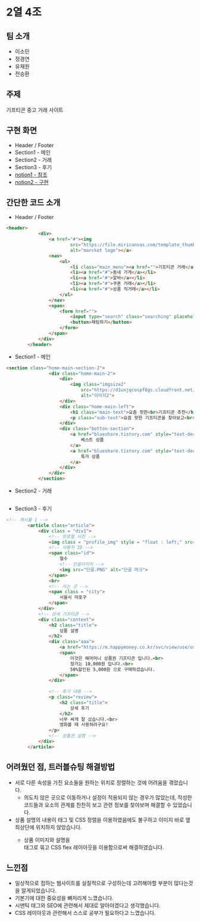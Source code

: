 # 2열 4조
## 팀 소개
* 이소민
* 정경연
* 유재원
* 전승환

## 주제
기프티콘 중고 거래 사이트

## 구현 화면
* Header / Footer
* Section1 - 메인
* Section2 - 거래
* Section3 - 후기
* [notion1 - 참조](https://www.notion.so/8e7a9abe57554581a2e723e7ea0163b3)
* [notion2 - 구현](https://www.notion.so/cac194ef37574591a0b8d60ec4d1120a)

## 간단한 코드 소개
* Header / Footer
```html
<header>
            <div>
                <a href="#"><img
                        src="https://file.miricanvas.com/template_thumb/2019/07/10/4533-1562694278007/4381abfd-0106-4473-b084-ce45f564fd5b/thumb.jpg"
                        alt="marcket logo"></a>
                <nav>
                    <ul>
                        <li class="main_menu"><a href="">기프티콘 거래</a></li>
                        <li><a href="#">동네 가게</a></li>
                        <li><a href="#">알바</a></li>
                        <li><a href="#">쿠폰 거래</a></li>
                        <li><a href="#">상품 직거래</a></li>
                    </ul>
                </nav>
                <span>
                    <form href="">
                        <input type="search" class="searching" placeholder="물품이나 동네를 검색해 보세요">
                        <button>채팅하기</button>
                    </form>
                </span>
            </div>
        </header>
```
* Section1 - 메인
```html
<section class="home-main-section-2">
                <div class="home-main-2">
                    <div>
                        <img class="imgsize2"
                            src="https://d1unjqcospf8gs.cloudfront.net/assets/home/main/3x/image-1-cc678e9a217b96f5cb459f7f0684f5ba67706f9889801618b8cf879fbc2c0ea7.webp"
                            alt="이미지2">
                    </div>
                    <div class="home-main-left">
                        <h1 class="main-text">요즘 핫한<br>기프티콘 추천</h1>
                        <p class="sub-text">요즘 핫한 기프티콘을 찾아보고<br>필요한 기프티콘을 검색해보세요</p>
                    </div>
                    <div class="botton-section">
                        <a href="blueshare.tistory.com" style="text-decoration: none;" class="botton-text1">
                            베스트 상품
                        </a>
                        <a href="blueshare.tistory.com" style="text-decoration: none;" class="botton-text2">
                            특가 상품
                        </a>
                    </div>
                </div>
            </section> 
```

* Section2 - 거래
```html

```
* Section3 - 후기
```html
<!-- 게시물 1 -->
        <article class="article">
            <div class = "div1">
                <!-- 프로필 사진 -->
                <img class = "profile_img" style = "float : left;" src="철수.png" alt="철수 프로필">
                <!-- 사용자 ID -->
                <span class="id">
                    철수
                    <!-- 단골이미지 -->
                    <img src="단골.PNG" alt="단골 마크">
                </span>
                <br>
                <!-- 사는 곳 -->
                <span class = "city">
                    서울시 마포구
                </span>
            </div>
            <!-- 상세 기프티콘 -->
            <div class="content">
                <h2 class="title">
                    상품 설명
                </h2>
                <div class="aaa">
                    <a href="https://m.happymoney.co.kr/svc/view/use/useMain#"><img class = "gifticon" src="상품권.jpg" alt="해피머니 상품권 기프티콘"></a>
                    <span>
                        이것은 해머머니 상품권 기프티콘 입니다.<br>
                        정가는 10,000원 입니다.<br>
                        50%할인된 5,000원 으로 구매하셨습니다.
                    </span>
                </div>
                
                <!-- 후기 내용 -->
                <p class="review">
                    <h2 class="title">
                        상세 후기
                    </h2>
                    너무 싸게 잘 샀습니다.<br>
                    영화볼 때 사용하려구요!
                </p>
                <!-- 상품권 설명 -->
            </div>
        </article>
```
## 어려웠던 점, 트러블슈팅 해결방법
* 서로 다른 속성을 가진 요소들을 원하는 위치로 정렬하는 것에 어려움을 겪었습니다.
  * 의도치 않은 곳으로 이동하거나 설정이 적용되지 않는 경우가 많았는데, 작성한 코드들과 요소의 관계를 찬찬히 보고 관련 정보를 찾아보며 해결할 수 있었습니다.
* 상품 설명의 내용이 <span>태그 및 CSS 정렬을 이용하였음에도 불구하고 이미지 바로 옆 최상단에 위치하지 않았습니다.
  * 상품 이미지와 설명을 <div>태그로 묶고 CSS flex 레이아웃을 이용함으로써 해결하였습니다.
## 느낀점
* 일상적으로 접하는 웹사이트를 실질적으로 구성하는데 고려해야할 부분이 많다는것을 알게되었습니다.
* 기본기에 대한 중요성을 뼈저리게 느꼈습니다.
* 시맨틱 태그와 SEO에 관련해서 제대로 알아야겠다고 생각했습니다.
* CSS 레이아웃과 관련해서 스스로 공부가 필요하다고 느꼈습니다.

